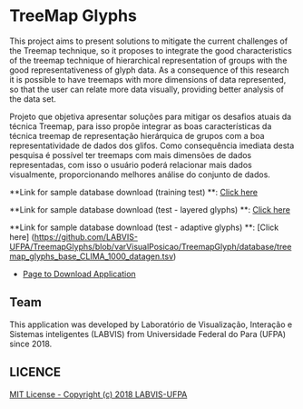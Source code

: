 # TreeMap Glyphs
This project aims to present solutions to mitigate the current challenges of the Treemap technique, so it proposes to integrate the good characteristics of the treemap technique of hierarchical representation of groups with the good representativeness of glyph data. As a consequence of this research it is possible to have treemaps with more dimensions of data represented, so that the user can relate more data visually, providing better analysis of the data set.

Projeto que objetiva apresentar soluções para mitigar os desafios atuais da técnica Treemap, para isso propõe integrar as boas características da técnica treemap de representação hierárquica de grupos com a boa representatividade de dados dos glifos. Como consequência imediata desta pesquisa é possível ter treemaps com mais dimensões de dados representadas, com isso o usuário poderá relacionar mais dados visualmente, proporcionando melhores análise do conjunto de dados.

**Link for sample database download (training test) **: [Click here](https://github.com/LABVIS-UFPA/TreemapGlyphs/blob/TreemapGlyphs_log/TreemapGlyph/database/treemap_glyphs_base_carro_outliers_bianchi.txt)

**Link for sample database download (test - layered glyphs) **: [Click here](https://github.com/LABVIS-UFPA/TreemapGlyphs/blob/TreemapGlyphs_log/TreemapGlyph/database/treemap_glyphs_base_CHUVAS_eng_datagen.tsv)

**Link for sample database download (test - adaptive glyphs) **: [Click here]
(https://github.com/LABVIS-UFPA/TreemapGlyphs/blob/varVisualPosicao/TreemapGlyph/database/treemap_glyphs_base_CLIMA_1000_datagen.tsv)

* [Page to Download Application](http://labvis.ufpa.br/treemapglyphs)

## Team

This application was developed by Laboratório de Visualização, Interação e Sistemas inteligentes (LABVIS) from Universidade Federal do Para (UFPA) since 2018.

## LICENCE
[MIT License - Copyright (c) 2018 LABVIS-UFPA](https://github.com/LABVIS-UFPA/TreemapGlyphs/blob/master/LICENSE)
